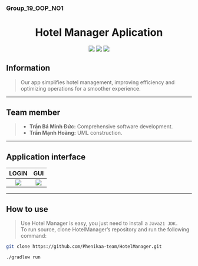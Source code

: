 ### Group_19_OOP_NO1
<h1 align="center">Hotel Manager Aplication</h1>

<p align="center">
  <img src="https://img.shields.io/badge/Java-0055A4?style=for-the-badge&logo=openjdk&logoColor=white">
  <img src="https://img.shields.io/badge/CSS3-4B4B4B?style=for-the-badge&logo=css3&logoColor=white">
  <img src="https://img.shields.io/badge/Intellij%20Idea-003366?logo=intellij-idea&style=for-the-badge&logoColor=white">
</p>

## Information

> Our app simplifies hotel management, improving efficiency and optimizing operations for a smoother experience.

---

## Team member
 >- **Trần Bá Minh Đức:** Comprehensive software development.
 >- **Trần Mạnh Hoàng:** UML construction.

---

## Application interface
|                    LOGIN                    |                     GUI                     |
|:-------------------------------------------:|:-------------------------------------------:|
| <img src="https://i.imgur.com/dSoPTVt.png"> | <img src="https://i.imgur.com/83sQnk5.png"> |

---
## How to use
 > Use Hotel Manager is easy, you just need to install a `Java21 JDK.`  
 > To run source, clone HotelManager’s repository and run the following command:
 
```bash
git clone https://github.com/Phenikaa-team/HotelManager.git
```

```bash
./gradlew run
```

